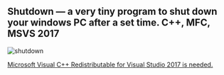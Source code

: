 Shutdown — a very tiny program to shut down your windows PC after a set time. C++, MFC, MSVS 2017
---

![shutdown](https://user-images.githubusercontent.com/5625787/36952285-dc675f64-2061-11e8-98ca-a0925e2e72d1.JPG)

[Microsoft Visual C++ Redistributable for Visual Studio 2017 is needed.](https://aka.ms/vs/15/release/VC_redist.x86.exe)
